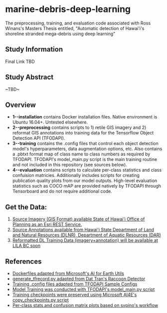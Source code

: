# marine-debris-deep-learning
The preprocessing, training, and evaluation code associated with Ross Winans's Masters Thesis entitled, "Automatic detection of Hawai'i's shoreline stranded mega-debris using deep learning"

## Study Information
Final Link TBD

## Study Abstract
~TBD~

## Overview
- **1--installation** contains Docker installation files. Native environment is Ubuntu 16.04+. Untested elsewhere.
- **2--preprocessing** contains scripts to 1) retile GIS imagery and 2) reformat GIS annotations into training data for the Tensorflow Object Detection API (TFODAPI).
- **3--training** contains the .config files that control each object detection model's hyperparameters, data augmentation options, etc. Also contains a .pbtxt format map of class name to class numbers as required by TFODAPI. TFODAPI's model_main.py script is the main training routine and not included in this repository (see sources below).
- **4--evaluation** contains scripts to calculate per-class statistics and class confuision matricies. Additionally includes scripts for creating publication quality plots from our model outputs. High-level evaluation statistics such as COCO mAP are provided natively by TFODAPI through Tensorboard and do not require additional code. 

## Get the Data:
1. [Source Imagery (GIS Format) available State of Hawai'i Office of Planning as an Esri REST Service.](http://geodata.hawaii.gov/arcgis/rest/services/SoH_Imagery/Coastal_2015/ImageServer)
2. [Source Annotations available from Hawai'i State Department of Land and Natural Resources (DLNR), Department of Aquatic Resources (DAR)](DLNR.aquatics@hawaii.gov)
3. [Reformatted DL Training Data (imagery+annotation) will be available at LILA BC soon](http://lila.science/)

## References
- [Dockerfiles adapted from Microsoft's AI for Earth Utils](https://github.com/microsoft/ai4eutils/tree/master/TF_OD_API)
- [generate_tfrecord.py adapted from Dat Tran's Raccoon Detector](https://github.com/datitran/raccoon_dataset/blob/master/generate_tfrecord.py)
- [Training .config files adapted from TFODAPI Sample Configs](https://github.com/tensorflow/models/tree/master/research/object_detection/samples/configs)
- [Model Training was conducted with TFODAPI's model_main.py script](https://github.com/tensorflow/models/tree/master/research/object_detection)
- [Training checkpoints were preserved using Microsoft AI4E's copy_checkpoints.py script](https://github.com/microsoft/CameraTraps/blob/d61545751c957a92f763fa2f435f1d5f058ed044/detection/detector_training/copy_checkpoints.py)
- [Per-class stats and confusion matrix plots based on svpino's workflow](https://github.com/svpino/tf_object_detection_cm/blob/master/confusion_matrix.py)
